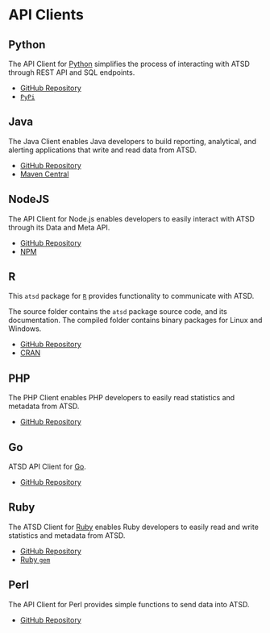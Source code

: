 # API Clients

## Python

The API Client for [Python](https://www.python.org/) simplifies the process of interacting with ATSD through REST API and SQL endpoints.

* [GitHub Repository](https://github.com/axibase/atsd-api-python)
* [`PyPi`](https://pypi.python.org/pypi/atsd_client)

## Java

The Java Client enables Java developers to build reporting, analytical, and alerting applications that write and read data from ATSD.

* [GitHub Repository](https://github.com/axibase/atsd-api-java)
* [Maven Central](https://search.maven.org/#search%7Cga%7C1%7Ca%3A%22atsd-api-java%22)

## NodeJS

The API Client for Node.js enables developers to easily interact with ATSD through its Data and Meta API.

* [GitHub Repository](https://github.com/axibase/atsd-api-nodejs)
* [NPM](https://www.npmjs.com/package/atsd-api)

## R

This `atsd` package for [`R`](https://www.r-project.org) provides functionality to communicate with ATSD.

The source folder contains the `atsd` package source code, and its documentation. The compiled folder contains binary packages for Linux and Windows.

* [GitHub Repository](https://github.com/axibase/atsd-api-r)
* [CRAN](https://cran.r-project.org/web/packages/atsd/index.html)

## PHP

The PHP Client enables PHP developers to easily read statistics and metadata from ATSD.

* [GitHub Repository](https://github.com/axibase/atsd-api-php)

## Go

ATSD API Client for [Go](https://golang.org/).

* [GitHub Repository](https://github.com/axibase/atsd-api-go)

## Ruby

The ATSD Client for [Ruby](https://www.ruby-lang.org/) enables Ruby developers to easily read and write statistics and metadata from ATSD.

* [GitHub Repository](https://github.com/axibase/atsd-api-ruby)
* [Ruby `gem`](https://rubygems.org/gems/atsd)

## Perl

The API Client for Perl provides simple functions to send data into ATSD.

* [GitHub Repository](https://github.com/axibase/atsd-api-perl)
